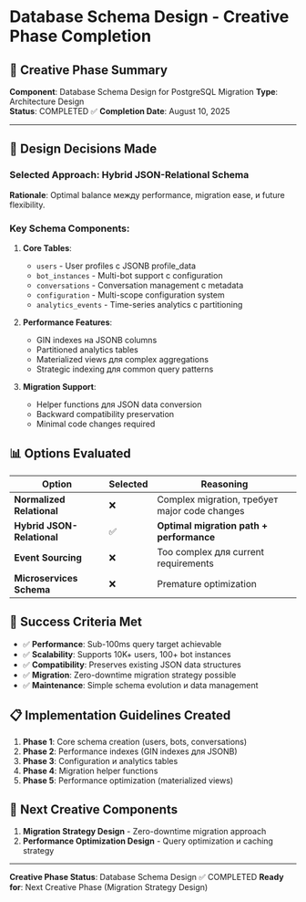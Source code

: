 # Database Schema Design - Creative Phase Completion

## 🎨 Creative Phase Summary

**Component**: Database Schema Design for PostgreSQL Migration
**Type**: Architecture Design  
**Status**: COMPLETED ✅
**Completion Date**: August 10, 2025

---

## 🎯 Design Decisions Made

### Selected Approach: Hybrid JSON-Relational Schema

**Rationale**: Optimal balance между performance, migration ease, и future flexibility.

### Key Schema Components:

1. **Core Tables**:
   - `users` - User profiles с JSONB profile_data
   - `bot_instances` - Multi-bot support с configuration
   - `conversations` - Conversation management с metadata
   - `configuration` - Multi-scope configuration system
   - `analytics_events` - Time-series analytics с partitioning

2. **Performance Features**:
   - GIN indexes на JSONB columns
   - Partitioned analytics tables
   - Materialized views для complex aggregations
   - Strategic indexing для common query patterns

3. **Migration Support**:
   - Helper functions для JSON data conversion
   - Backward compatibility preservation
   - Minimal code changes required

## 📊 Options Evaluated

| Option | Selected | Reasoning |
|--------|----------|-----------|
| **Normalized Relational** | ❌ | Complex migration, требует major code changes |
| **Hybrid JSON-Relational** | ✅ | **Optimal migration path + performance** |
| **Event Sourcing** | ❌ | Too complex для current requirements |
| **Microservices Schema** | ❌ | Premature optimization |

## 🎯 Success Criteria Met

- ✅ **Performance**: Sub-100ms query target achievable
- ✅ **Scalability**: Supports 10K+ users, 100+ bot instances  
- ✅ **Compatibility**: Preserves existing JSON data structures
- ✅ **Migration**: Zero-downtime migration strategy possible
- ✅ **Maintenance**: Simple schema evolution и data management

## 📋 Implementation Guidelines Created

1. **Phase 1**: Core schema creation (users, bots, conversations)
2. **Phase 2**: Performance indexes (GIN indexes для JSONB)
3. **Phase 3**: Configuration и analytics tables
4. **Phase 4**: Migration helper functions
5. **Phase 5**: Performance optimization (materialized views)

## 🔄 Next Creative Components

1. **Migration Strategy Design** - Zero-downtime migration approach
2. **Performance Optimization Design** - Query optimization и caching strategy

---

**Creative Phase Status**: Database Schema Design ✅ COMPLETED
**Ready for**: Next Creative Phase (Migration Strategy Design)

